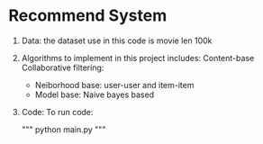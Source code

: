 # Recommend System
1. Data: the dataset use in this code is movie len 100k
2. Algorithms to implement in this project includes:
Content-base
Collaborative filtering: 
    + Neiborhood base: user-user and item-item
    + Model base: Naive bayes based

3. Code:
To run code: 
 
    """
    python main.py
    """
